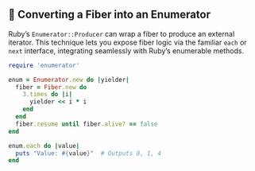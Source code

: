 ## 🔗 Converting a Fiber into an Enumerator
Ruby’s `Enumerator::Producer` can wrap a fiber to produce an external iterator. This technique lets you expose fiber logic via the familiar `each` or `next` interface, integrating seamlessly with Ruby’s enumerable methods.

```ruby
require 'enumerator'

enum = Enumerator.new do |yielder|
  fiber = Fiber.new do
    3.times do |i|
      yielder << i * i
    end
  end
  fiber.resume until fiber.alive? == false
end

enum.each do |value|
  puts "Value: #{value}"  # Outputs 0, 1, 4
end
```